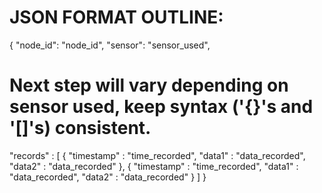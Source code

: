 # JSON FORMAT OUTLINE:
{
  "node_id": "node_id",
  "sensor": "sensor_used",
  # Next step will vary depending on sensor used, keep syntax ('{}'s and '[]'s) consistent.

  "records" : [
    {
        "timestamp" : "time_recorded",
        "data1" : "data_recorded",
        "data2" : "data_recorded"
    },
    {
        "timestamp" : "time_recorded",
        "data1" : "data_recorded",
        "data2" : "data_recorded"
    }
  ]
}